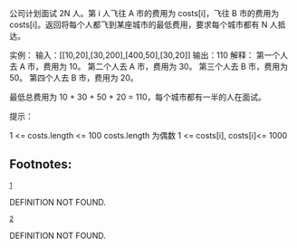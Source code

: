 公司计划面试 2N 人。第 i 人飞往 A 市的费用为 costs[i]，飞往 B 市的费用为 costs[i]。返回将每个人都飞到某座城市的最低费用，要求每个城市都有 N 人抵达。

实例：
输入：[[10,20],[30,200],[400,50],[30,20]]
输出：110
解释：
第一个人去 A 市，费用为 10。
第二个人去 A 市，费用为 30。
第三个人去 B 市，费用为 50。
第四个人去 B 市，费用为 20。

最低总费用为 10 + 30 + 50 + 20 = 110，每个城市都有一半的人在面试。

提示：

1 <= costs.length <= 100
costs.length 为偶数
1 <= costs[i], costs[i]<= 1000

<div id="footnotes">
<h2 class="footnotes">Footnotes: </h2>
<div id="text-footnotes">

<div class="footdef"><sup><a id="fn.1" name="fn.1" class="footnum" href="#fnr.1">1</a></sup> <p>DEFINITION NOT FOUND.</p></div>

<div class="footdef"><sup><a id="fn.2" name="fn.2" class="footnum" href="#fnr.2">2</a></sup> <p>DEFINITION NOT FOUND.</p></div>


</div>
</div>